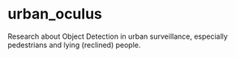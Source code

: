 # urban_oculus
Research about Object Detection in urban surveillance, especially pedestrians and lying (reclined) people.
